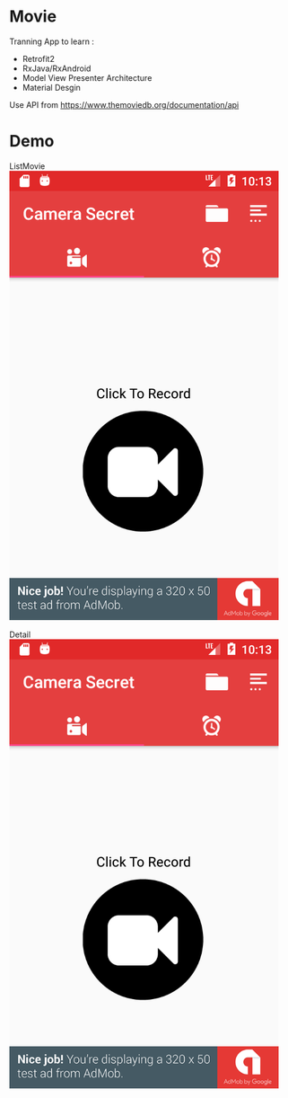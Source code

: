 # Movie
Tranning App to learn :
- Retrofit2
- RxJava/RxAndroid
- Model View Presenter Architecture
- Material Desgin

Use API from https://www.themoviedb.org/documentation/api

# Demo
ListMovie
![](https://github.com/TrungNguyen1208/SecretCamera/blob/master/SecretCamera.png)

Detail
![](https://github.com/TrungNguyen1208/SecretCamera/blob/master/SecretCamera.png)

